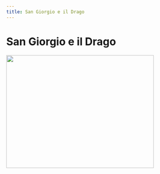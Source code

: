 ```yaml
---
title: San Giorgio e il Drago
---
```

# San Giorgio e il Drago

<img src="http://canespastorales.it/wp-content/uploads/2018/11/giottopecore.jpg" 
width="392" height="300">
